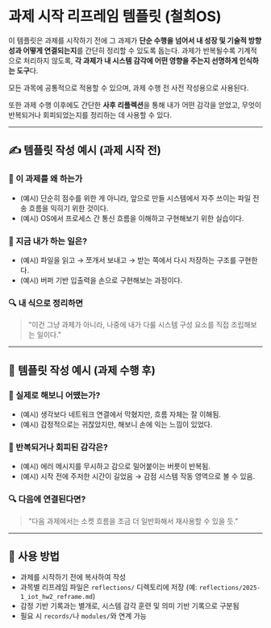 # 과제 시작 리프레임 템플릿 (철희OS)

이 템플릿은 과제를 시작하기 전에 그 과제가 **단순 수행을 넘어서 내 성장 및 기술적 방향성과 어떻게 연결되는지**를 간단히 정리할 수 있도록 돕는다. 과제가 반복될수록 기계적으로 처리하지 않도록, **각 과제가 내 시스템 감각에 어떤 영향을 주는지 선명하게 인식하는 도구**다.

모든 과목에 공통적으로 적용할 수 있으며, 과제 수행 전 사전 작성용으로 사용된다. 

또한 과제 수행 이후에도 간단한 **사후 리플렉션**을 통해 내가 어떤 감각을 얻었고, 무엇이 반복되거나 회피되었는지를 정리하는 데 사용할 수 있다.

---

## ✍️ 템플릿 작성 예시 (과제 시작 전)

### 📌 이 과제를 왜 하는가
- (예시) 단순히 점수를 위한 게 아니라, 앞으로 만들 시스템에서 자주 쓰이는 파일 전송 흐름을 익히기 위한 것이다.
- (예시) OS에서 프로세스 간 통신 흐름을 이해하고 구현해보기 위한 실습이다.

### 🧠 지금 내가 하는 일은?
- (예시) 파일을 읽고 → 쪼개서 보내고 → 받는 쪽에서 다시 저장하는 구조를 구현한다.
- (예시) 버퍼 기반 입출력을 손으로 구현해보는 과정이다.

### 🔍 내 식으로 정리하면
> "이건 그냥 과제가 아니라,
> 나중에 내가 다룰 시스템 구성 요소를 직접 조립해보는 일이다."

---

## 🔁 템플릿 작성 예시 (과제 수행 후)

### 📌 실제로 해보니 어땠는가?
- (예시) 생각보다 네트워크 연결에서 막혔지만, 흐름 자체는 잘 이해됨.
- (예시) 감정적으로는 귀찮았지만, 해보니 손에 익는 느낌이 있었다.

### 🧠 반복되거나 회피된 감각은?
- (예시) 에러 메시지를 무시하고 감으로 밀어붙이는 버릇이 반복됨.
- (예시) 시작 전에 주저한 시간이 길었음 → 감점 시스템 작동 영역으로 볼 수 있음.

### 🔍 다음에 연결된다면?
> "다음 과제에서는 소켓 흐름을 조금 더 일반화해서 재사용할 수 있을 듯."

---

## 📂 사용 방법
- 과제를 시작하기 전에 복사하여 작성
- 과목별 리프레임 파일은 `reflections/` 디렉토리에 저장 (예: `reflections/2025-1_iot_hw2_reframe.md`)
- 감정 기반 기록과는 별개로, 시스템 감각 훈련 및 의미 기반 기록으로 구분됨
- 필요 시 `records/`나 `modules/`와 연계 가능
